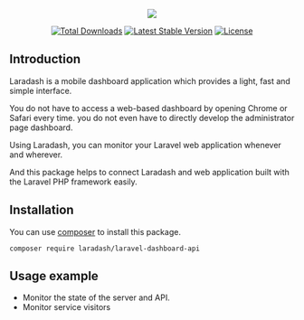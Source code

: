 
<p align="center">
<img src="https://cloud.githubusercontent.com/assets/5635513/21983354/2fba62e2-dc34-11e6-843c-fc6d3dc683ea.png" />
</p>

<p align="center">
<a href="https://packagist.org/packages/laradash/laravel-dashboard-api"><img src="https://poser.pugx.org/laradash/laravel-dashboard-api/d/total.svg" alt="Total Downloads"></a>
<a href="https://packagist.org/packages/laradash/laravel-dashboard-api"><img src="https://poser.pugx.org/laradash/laravel-dashboard-api/v/stable.svg" alt="Latest Stable Version"></a>
<a href="https://packagist.org/packages/laradash/laravel-dashboard-api"><img src="https://poser.pugx.org/laradash/laravel-dashboard-api/license.svg" alt="License"></a>
</p>

## Introduction
Laradash is a mobile dashboard application which provides a light, fast and simple interface. 

You do not have to access a web-based dashboard by opening Chrome or Safari every time. you do not even have to directly develop the administrator page dashboard. 

Using Laradash, you can monitor your Laravel web application whenever and wherever. 

And this package helps to connect Laradash and web application built with the Laravel PHP framework easily.

## Installation
You can use [composer](https://getcomposer.org) to install this package.

```
composer require laradash/laravel-dashboard-api
```


## Usage example
- Monitor the state of the server and API.
- Monitor service visitors
